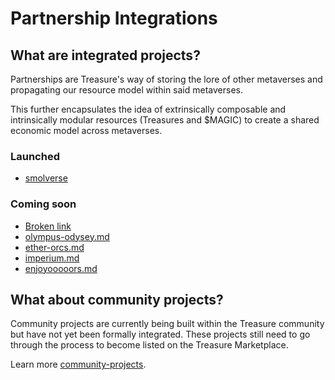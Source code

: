 # Partnership Integrations

## What are integrated projects?

Partnerships are Treasure's way of storing the lore of other metaverses and propagating our resource model within said metaverses.

This further encapsulates the idea of extrinsically composable and intrinsically modular resources (Treasures and $MAGIC) to create a shared economic model across metaverses.

### **Launched**

* [smolverse](smolverse/ "mention")

### **Coming soon**

* [Broken link](broken-reference "mention")
* [olympus-odysey.md](olympus-odysey.md "mention")
* [ether-orcs.md](ether-orcs.md "mention")
* [imperium.md](imperium.md "mention")
* [enjoyooooors.md](enjoyooooors.md "mention")

## What about community projects?

Community projects are currently being built within the Treasure community but have not yet been formally integrated. These projects still need to go through the process to become listed on the Treasure Marketplace.

Learn more [community-projects](../community-projects/ "mention").

